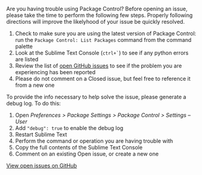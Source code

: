 Are you having trouble using Package Control? Before opening an issue, please
take the time to perform the following few steps. Properly following directions
will improve the likelyhood of your issue be quickly resolved.

 1. Check to make sure you are using the latest version of Package Control:
    run the `Package Control: List Packages` command from the command palette
 2. Look at the Sublime Text Console (<code>ctrl+`</code>) to see if any python
    errors are listed
 3. Review the list of [open GitHub issues](https://github.com/wbond/package_control/issues)
    to see if the problem you are experiencing has been reported
 4. Please do not comment on a Closed issue, but feel free to reference it from
    a new one

To provide the info necessary to help solve the issue, please generate a debug
log. To do this:

 1. Open *Preferences > Package Settings > Package Control > Settings – User*
 2. Add `"debug": true` to enable the debug log
 3. Restart Sublime Text
 4. Perform the command or operation you are having trouble with
 5. Copy the full contents of the Sublime Text Console
 6. Comment on an existing Open issue, or create a new one

[View open issues on GitHub](https://github.com/wbond/package_control/issues)
